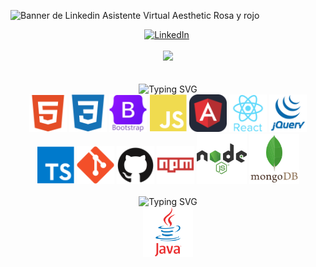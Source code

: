 ![Banner de Linkedin Asistente Virtual Aesthetic Rosa y rojo](https://github.com/eliisath/eliisath/assets/136271906/ffc6f2e7-10ad-4eb3-9dfe-32d201d58e3a)
<div id="header" align="center">
    <a href="https://www.linkedin.com/in/elisatoro/"><img src="https://img.shields.io/badge/linkedin-%230077B5.svg?&style=for-the-badge&logo=linkedin&logoColor=white" alt="LinkedIn" /></a>&nbsp;
<br>
<br>
    <img src="https://media.giphy.com/media/v1.Y2lkPTc5MGI3NjExMWY5eDN5bWVibmQ3dGc5a3puOTc1Z2hxamdoc3Vuand1dWo3YjBocCZlcD12MV9pbnRlcm5hbF9naWZfYnlfaWQmY3Q9Zw/CuuSHzuc0O166MRfjt/giphy.gif"
        width="250" />
</div>

<div align="center">
<br>
<br>
    <img src="https://readme-typing-svg.demolab.com?font=Fira+Code&weight=200&size=35&duration=4970&pause=996&color=BD8EA8&width=435&lines=Skills" alt="Typing SVG"/>
<br>
    <img src="https://github.com/devicons/devicon/blob/master/icons/html5/html5-plain.svg" title="HTML5" alt="HTML"
        width="60" height="60" />
    <img src="https://github.com/devicons/devicon/blob/master/icons/css3/css3-plain.svg" title="CSS3" alt="CSS"
        width="60" height="60" />
    <img src="https://github.com/devicons/devicon/blob/master/icons/bootstrap/bootstrap-original-wordmark.svg" title="Bootstrap"
        alt="Bootstrap" width="60" height="60" />
    <img src="https://github.com/devicons/devicon/blob/master/icons/javascript/javascript-plain.svg" title="JavaScript"
        alt="JavaScript" width="60" height="60" />
    <img src="https://github.com/tandpfun/skill-icons/blob/main/icons/Angular-Dark.svg" title="Angular"
        alt="Angular" width="60" height="60" />
     <img src="https://github.com/devicons/devicon/blob/master/icons/react/react-original-wordmark.svg" title="React"
         alt="React" width="60" height="60"/>
    <img src="https://github.com/devicons/devicon/blob/master/icons/jquery/jquery-plain-wordmark.svg" title="JQuery" alt="JQuery"
        width="60" height="60" />
    <img src="https://github.com/devicons/devicon/blob/master/icons/typescript/typescript-plain.svg" title="TypeScript"
        alt="TypeScript" width="60" height="60" />
    <img src="https://github.com/devicons/devicon/blob/master/icons/git/git-plain.svg" title="Git" alt="Git" width="60"
        height="60" />
    <img src="https://github.com/devicons/devicon/blob/master/icons/github/github-original.svg" title="GitHub"
        alt="GitHub" width="60" height="60" />
    <img src="https://github.com/devicons/devicon/blob/master/icons/npm/npm-original-wordmark.svg" title="NPM" alt="NPM"
        width="60" height="60" />
    <img src="https://github.com/devicons/devicon/blob/master/icons/nodejs/nodejs-original-wordmark.svg" title="Node.Js"
        alt="nodejs" width="80" height="80" />
    <img src="https://github.com/devicons/devicon/blob/master/icons/mongodb/mongodb-original-wordmark.svg"
        title="MongoDB" alt="MongoDB" width="80" height="80" />
<br>
<br>
    <img src="https://readme-typing-svg.demolab.com?font=Fira+Code&pause=1000&color=5E5283A7&width=435&lines=I%E2%80%99m+currently+learning" alt="Typing SVG"/> 
<br>
     <img src=https://github.com/devicons/devicon/blob/master/icons/java/java-original-wordmark.svg
        title="Java" alt="Java" width="80" height="80" />
</div>

